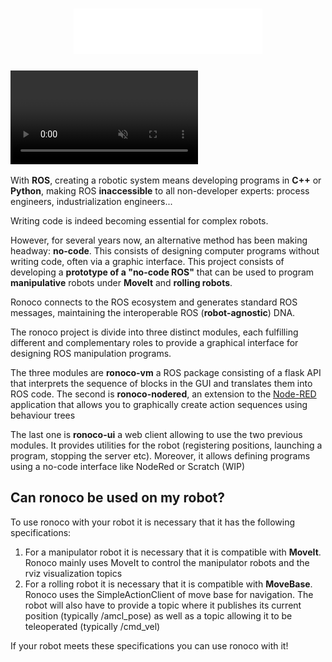 # <center> <img src="logo_full_white.png" width="60%"/> </center>

<video controls autoplay loop muted playsinline>
  <source src="ronoco.mp4" type="video/mp4">
  <p>Votre navigateur ne prend pas en charge les vidéos HTML5.
     Voici <a href="myVideo.mp4">un lien pour télécharger la vidéo</a>.</p>
</video>

With **ROS**, creating a robotic system means developing programs in **C++** or **Python**, making ROS **inaccessible** to all non-developer experts: process engineers, industrialization engineers...

Writing code is indeed becoming essential for complex robots.

However, for several years now, an alternative method has been making headway: **no-code**. This consists of designing computer programs without writing code, often via a graphic interface. This project consists of developing a **prototype of a "no-code ROS"** that can be used to program **manipulative** robots under **MoveIt** and **rolling robots**.

Ronoco connects to the ROS ecosystem and generates standard ROS messages, maintaining the interoperable ROS (**robot-agnostic**) DNA.

The ronoco project is divide into three distinct modules, each fulfilling different and complementary roles to provide a graphical interface for designing ROS manipulation programs.

The three modules are **ronoco-vm** a ROS package consisting of a flask API that interprets the sequence of blocks in the GUI and translates them into ROS code. The second is **ronoco-nodered**, an extension to the [Node-RED](https://nodered.org/) application that allows you to graphically create action sequences using behaviour trees

The last one is **ronoco-ui** a web client allowing to use the two previous modules. It provides utilities for the robot (registering positions, launching a program, stopping the server etc). Moreover, it allows defining programs using a no-code interface like NodeRed or Scratch (WIP)

## Can ronoco be used on my robot?

To use ronoco with your robot it is necessary that it has the following specifications:
1. For a manipulator robot it is necessary that it is compatible with **MoveIt**. Ronoco mainly uses MoveIt to control the manipulator robots and the rviz visualization topics
2. For a rolling robot it is necessary that it is compatible with **MoveBase**. Ronoco uses the SimpleActionClient of move base for navigation. The robot will also have to provide a topic where it publishes its current position (typically /amcl_pose) as well as a topic allowing it to be teleoperated (typically /cmd_vel)

If your robot meets these specifications you can use ronoco with it!